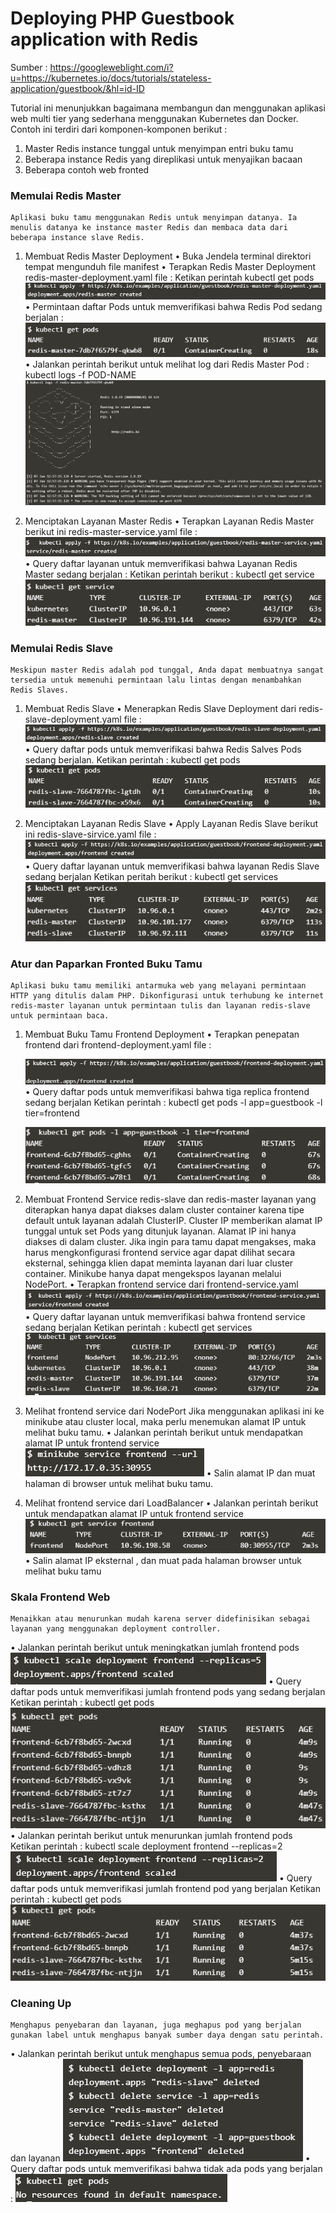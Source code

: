 # Deploying PHP Guestbook application with Redis

Sumber		: https://googleweblight.com/i?u=https://kubernetes.io/docs/tutorials/stateless-application/guestbook/&hl=id-ID

Tutorial ini menunjukkan bagaimana membangun dan menggunakan aplikasi web multi tier yang sederhana menggunakan Kubernetes dan Docker.
Contoh ini terdiri dari komponen-komponen berikut :
1.	Master Redis instance tunggal untuk menyimpan entri buku tamu
2.	Beberapa instance Redis yang direplikasi untuk menyajikan bacaan
3.	Beberapa contoh web fronted

### Memulai Redis Master
	Aplikasi buku tamu menggunakan Redis untuk menyimpan datanya. Ia menulis datanya ke instance master Redis dan membaca data dari beberapa instance slave Redis.

1.	Membuat Redis Master Deployment
•	Buka Jendela terminal direktori tempat mengunduh file manifest
•	Terapkan Redis Master Deployment redis-master-deployment.yaml file :
    Ketikan perintah  kubectl get pods
	![01](gambar/4.PNG)
•	Permintaan daftar Pods untuk memverifikasi bahwa Redis Pod sedang berjalan :
	![02](gambar/5.PNG)
•	Jalankan perintah berikut untuk melihat log dari Redis Master Pod :
	kubectl logs -f POD-NAME
	![03](gambar/6.PNG)
	
	
2.	Menciptakan Layanan Master Redis
•	Terapkan Layanan Redis Master berikut ini redis-master-service.yaml file :
	![04](gambar/8.PNG)
•	Query daftar layanan untuk memverifikasi bahwa Layanan Redis Master sedang berjalan :
	Ketikan perintah berikut : kubectl get service
	![05](gambar/9.PNG)

### Memulai Redis Slave 
	Meskipun master Redis adalah pod tunggal, Anda dapat membuatnya sangat tersedia untuk memenuhi permintaan lalu lintas dengan menambahkan Redis Slaves.
1.	Membuat Redis Slave
•	Menerapkan Redis Slave Deployment dari redis-slave-deployment.yaml file :
	![06](gambar/10.PNG)
•	Query daftar pods untuk memverifikasi bahwa Redis Salves Pods sedang berjalan.
	Ketikan perintah : kubectl get pods
	![07](gambar/11.PNG)

2.	Menciptakan Layanan Redis Slave
•	Apply Layanan Redis Slave berikut ini redis-slave-sirvice.yaml file :
	![08](gambar/slave1.PNG)
•	Query daftar layanan untuk memverifikasi bahwa layanan Redis Slave sedang berjalan
	Ketikan peritah berikut : kubectl get services
	![09](gambar/slaves.PNG)

### Atur dan Paparkan Fronted Buku Tamu
	Aplikasi buku tamu memiliki antarmuka web yang melayani permintaan HTTP yang ditulis dalam PHP. Dikonfigurasi untuk terhubung ke internet redis-master layanan untuk permintaan tulis dan layanan redis-slave untuk permintaan baca. 
1.	Membuat Buku Tamu Frontend Deployment
•	Terapkan penepatan frontend dari frontend-deployment.yaml file :

	![10](gambar/frontenddeployment.PNG)
•	Query daftar pods untuk memverifikasi bahwa tiga replica frontend sedang berjalan
	Ketikan perintah : kubectl get pods -l app=guestbook -l tier=frontend
	
	![11](gambar/frontenddeployment2.PNG)

2.	Membuat Frontend Service
	redis-slave dan redis-master layanan yang diterapkan hanya dapat diakses dalam cluster container karena tipe default untuk layanan adalah ClusterIP.
	Cluster IP memberikan alamat IP tunggal untuk set Pods yang ditunjuk layanan. Alamat IP ini hanya diakses di dalam cluster.
	Jika ingin para tamu dapat mengakses, maka harus mengkonfigurasi frontend service agar dapat dilihat secara eksternal, sehingga klien dapat meminta layanan dari luar cluster container. Minikube hanya dapat mengekspos layanan melalui NodePort.
•	Terapkan frontend service dari frontend-service.yaml
	![11](gambar/frontendservice.PNG)
•	Query daftar layanan untuk memverifikasi bahwa frontend service sedang berjalan
	Ketikan perintah : kubectl get services
	![12](gambar/frontendservice2.PNG)

3.	Melihat frontend service dari NodePort
	Jika menggunakan aplikasi ini ke minikube atau cluster local, maka perlu menemukan alamat IP untuk melihat buku tamu.
•	Jalankan perintah berikut untuk mendapatkan alamat IP untuk frontend service
	![13](gambar/NodePort.PNG)
•	Salin alamat IP dan muat halaman di browser untuk melihat buku tamu.

4.	Melihat frontend service dari LoadBalancer
•	Jalankan perintah berikut untuk mendapatkan alamat IP untuk frontend service
	![14](gambar/LoadBalancer.PNG)
•	Salin alamat IP eksternal , dan muat pada halaman browser untuk melihat buku tamu

### Skala Frontend Web
	Menaikkan atau menurunkan mudah karena server didefinisikan sebagai layanan yang menggunakan deployment controller.
•	Jalankan perintah berikut untuk meningkatkan jumlah frontend pods
	![15](gambar/replicas.PNG)
•	Query daftar pods untuk memverifikasi jumlah frontend pods yang sedang berjalan
	Ketikan perintah : kubectl get pods
	![16](gambar/replicas2.PNG)
•	Jalankan perintah berikut untuk menurunkan jumlah frontend pods
	Ketikan perintah : kubectl scale deployment frontend --replicas=2
	![17](gambar/replicas22.PNG)
•	Query daftar pods untuk memverifikasi jumlah frontend pod yang berjalan
	Ketikan perintah : kubectl get pods
	![18](gambar/replicas222.PNG)

### Cleaning Up
	Menghapus penyebaran dan layanan, juga meghapus pod yang berjalan gunakan label untuk menghapus banyak sumber daya dengan satu perintah.
•	Jalankan perintah berikut untuk menghapus semua pods, penyebaraan dan layanan
	![19](gambar/Cleaningup.PNG)
•	Query daftar pods untuk memverifikasi bahwa tidak ada pods yang berjalan :
	![19](gambar/Cleaningup2.PNG)







